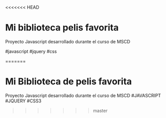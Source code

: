 <<<<<<< HEAD
# Mi biblioteca pelis favorita
Proyecto Javascript desarrollado durante el curso de MSCD

#javascript
#jquery
#css


=======
# Mi Biblioteca de pelis favorita
Proyecto Javascript desarrollado durante el curso de MSCD
#JAVASCRIPT
#JQUERY
#CSS3
>>>>>>> master
